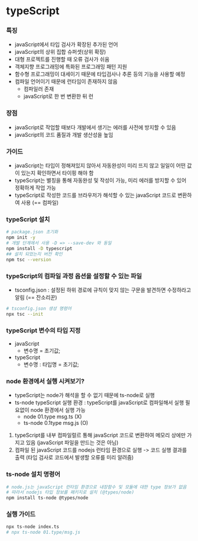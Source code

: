 # typeScript

### 특징
- javaScript에서 타입 검사가 확장된 추가된 언어
- javaScript의 상위 집합 슈퍼셋(상위 확장)
- 대형 프로젝트를 진행할 때 오류 검사가 쉬움
- 객체지향 프로그래밍에 특화된 프로그래밍 패턴 지원
- 함수형 프로그래밍이 대세이기 때문에 타입검사나 추론 등의 기능을 사용할 예정
- 컴파일 언어이기 때문에 런타임이 존재하지 않음
    - 컴파일러 존재
    - javaScript로 한 번 변환한 뒤 런


### 장점
- javaScript로 작업할 때보다 개발에서 생기는 에러를 사전에 방지할 수 있음
- javaScript의 코드 품질과 개발 생산성을 높임


### 가이드
- javaScript는 타입이 정해져있지 않아서 자동완성이 미리 뜨지 않고 일일이 어떤 값이 있는지 확인하면서 타이핑 해야 함
- typeScript는 별칭을 통해 자동완성 및 작성이 가능, 미리 에러를 방지할 수 있어 정확하게 작업 가능
- typeScript로 작성한 코드를 브라우저가 해석할 수 있는 javaScript 코드로 변환하여 사용 (== 컴파일)


### typeScript 설치
```sh
# package.json 초기화
npm init -y
# 개발 단계에서 사용 -D => --save-dev 와 동일
npm install -D typescript
## 설치 되었는지 버전 확인
npm tsc --version
```

### typeScript의 컴파일 과정 옵션을 설정할 수 있는 파일
- tsconfig.json : 설정된 하위 경로에 규칙이 맞지 않는 구문을 발견하면 수정하라고 알림 (== 잔소리꾼)

```sh
# tsconfig.json 생성 명령어
npx tsc --init
```


### typeScript 변수의 타입 지정
- javaScript
    - 변수명 = 초기값;
- typeScript
    - 변수명 : 타입명 = 초기값;


### node 환경에서 실행 시켜보기?
- typeScript는 node가 해석을 할 수 없기 때문에 ts-node로 실행
- ts-node typeScript 실행 환경 : typeScript를 javaScript로 컴파일해서 실행 필요없이 node 환경에서 실행 가능
    - node 01.type msg.ts (X)
    - ts-node 0.1type msg.js (O)
1. typeScript를 내부 컴파일럴르 통해 javaScript 코드로 변환하여 메모리 상에만 가지고 있음 (javaScript 파일을 만드는 것은 아님)
2. 컴파일 된 javaScript 코드를 nodejs 런타임 환경으로 실행 -> 코드 실행 결과를 출력 (타입 검사로 코드에서 발생할 오류를 미리 알려줌)

### ts-node 설치 명령어
```sh
# node.js는 javaScript 런타임 환경으로 내장함수 및 모듈에 대한 type 정보가 없음
# 따라서 nodejs 타입 정보를 패키지로 설치 (@types/node)
npm install ts-node @types/node
```

### 실행 가이드
```sh
npx ts-node index.ts
# npx ts-node 01.type/msg.js
```